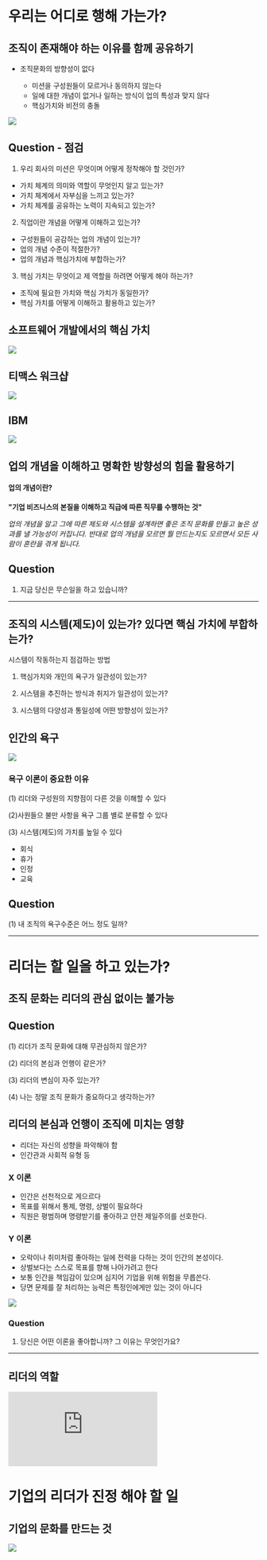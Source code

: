 # 우리는 어디로 행해 가는가?

## 조직이 존재해야 하는 이유를 함께 공유하기

* 조직문화의 방향성이 없다

  - 미션을 구성원들이 모르거나 동의하지 않는다
  - 일에 대한 개념이 없거나 일하는 방식이 업의 특성과 맞지 않다
  - 핵심가치와 비전의 충돌

![](https://previews.123rf.com/images/liravega258/liravega2581609/liravega258160900027/64418254-%EB%9D%BC%EC%9D%B8-%ED%8F%89%EB%A9%B4-%EB%B2%A1%ED%84%B0-%EB%B9%84%EC%A6%88%EB%8B%88%EC%8A%A4-%EB%94%94%EC%9E%90%EC%9D%B8-%EB%B0%8F-%EC%A7%81%EC%97%85-%ED%9B%84%EB%B3%B4-%ED%8F%89%EA%B0%80-%EC%9D%B8%ED%84%B0%EB%B7%B0-%ED%8F%89%EA%B0%80-%EC%B1%84%EC%9A%A9-%EC%9E%90%EC%9B%90-%EA%B8%B0%EC%97%85-%EA%B2%BD%EC%98%81-%EA%B3%A0%EC%9A%A9-%EA%B3%A0%EC%9A%A9-%EC%A7%81%EC%97%85-%EA%B0%9C%EB%85%90%EC%97%90-%EB%8C%80%ED%95%9C-%EC%9D%B8%ED%8F%AC-%EA%B7%B8%EB%9E%98%ED%94%BD-%EC%9A%94%EC%86%8C.jpg)

## Question - 점검 

1. 우리 회사의 미션은 무엇이며 어떻게 정착해야 할 것인가?

- 가치 체계의 의미와 역할이 무엇인지 알고 있는가?
- 가치 체계에서 자부심을 느끼고 있는가?
- 가치 체계를 공유하는 노력이 지속되고 있는가?

2. 직업이란 개념을 어떻게 이해하고 있는가?

- 구성원들이 공감하는 업의 개념이 있는가?
- 업의 개념 수준이 적절한가?
- 업의 개념과 핵심가치에 부합하는가?

3. 핵심 가치는 무엇이고 제 역할을 하려면 어떻게 해야 하는가?

- 조직에 필요한 가치와 핵심 가치가 동일한가?
- 핵심 가치를 어떻게 이해하고 활용하고 있는가?


## 소프트웨어 개발에서의 핵심 가치

![](https://insights-images.thoughtworks.com/core20values20and20practices20for20building20software01_00a29631b977dd5fcb93d374abd5e7fd.png)

## 티맥스 워크샵

![](http://peopleplus.co.kr/files/attach/images/154/726/009/6f019bfe1bce16c9258bdf0c82dc5200.jpg)

## IBM

![](https://t1.daumcdn.net/cfile/tistory/250E1633527C40A727)


## 업의 개념을 이해하고 명확한 방향성의 힘을 활용하기

#### 업의 개념이란?

**"기업 비즈니스의 본질을 이해하고 직급에 따른 직무를 수행하는 것"**

_업의 개념을 알고 그에 따른 제도와 시스템을 설계하면 좋은 조직 문화를 만들고 높은 성과를 낼 가능성이 커집니다.
반대로 업의 개념을 모르면 뭘 만드는지도 모르면서 모든 사람이 혼란을 겪게 됩니다._

## Question

1. 지금 당신은 무슨일을 하고 있습니까?


<hr>

## 조직의 시스템(제도)이 있는가? 있다면 핵심 가치에 부합하는가?

시스템이 작동하는지 점검하는 방법

1. 핵심가치와 개인의 욕구가 일관성이 있는가?

2. 시스템을 추진하는 방식과 취지가 일관성이 있는가?

3. 시스템의 다양성과 통일성에 어떤 방향성이 있는가?


## 인간의 욕구 

![](http://mblogthumb3.phinf.naver.net/20160416_258/rhkdghz2_1460756525728jdNWx_JPEG/Untitled-1-copy1.jpg?type=w800)


### 욕구 이론이 중요한 이유

(1) 리더와 구성원의 지향점이 다른 것을 이해할 수 있다

(2)사원들으 불만 사항을 욕구 그룹 별로 분류할 수 있다

(3) 시스템(제도)의 가치를 높일 수 있다

- 회식
- 휴가
- 인정
- 교육 

## Question

(1) 내 조직의 욕구수준은 어느 정도 일까?

<hr>

# 리더는 할 일을 하고 있는가?

## 조직 문화는 리더의 관심 없이는 불가능

## Question

(1) 리더가 조직 문화에 대해 무관심하지 않은가?

(2) 리더의 본심과 언행이 같은가?

(3) 리더의 변심이 자주 있는가?

(4) 나는 정말 조직 문화가 중요하다고 생각하는가?


## 리더의 본심과 언행이 조직에 미치는 영향

- 리더는 자신의 성향을 파악해야 함
- 인간관과 사회적 유형 등

### X 이론

- 인간은 선천적으로 게으르다
- 목표를 위해서 통제, 명령, 상벌이 필요하다
- 직원은 평범하며 명령받기를 좋아하고 안전 제일주의를 선호한다.

### Y 이론

- 오락이나 취미처럼 좋아하는 일에 전력을 다하는 것이 인간의 본성이다.
- 상벌보다는 스스로 목표를 향해 나아가려고 한다
- 보통 인간을 책임감이 있으며 심지어 기업을 위해 위험을 무릅쓴다.
- 당면 문제를 잘 처리하는 능력은 특정인에게만 있는 것이 아니다 


![](http://mblogthumb2.phinf.naver.net/20130620_73/platiner_1371687878042qd4bE_JPEG/d1.jpg?type=w2)

### Question

1. 당신은 어떤 이론을 좋아합니까? 그 이유는 무엇인가요?

<hr>

## 리더의 역할

![](http://nimage.globaleconomic.co.kr/phpwas/restmb_allidxmake.php?idx=5&simg=201701111052182479559_20170111105355_01.jpg)

# 기업의 리더가 진정 해야 할 일

## 기업의 문화를 만드는 것

![](http://www.casenews.co.kr/news/photo/201704/189_370_3418.jpg)
